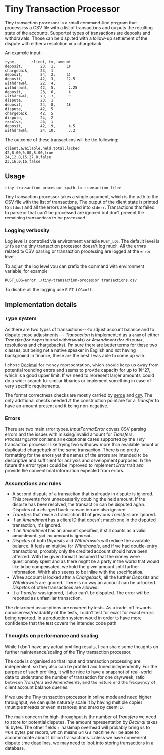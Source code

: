 # Tiny Transaction Processor

Tiny transaction processor is a small command-line program that processess a CSV file with
a list of transactions and outputs the resulting state of the accounts. Supported types of transactions
are deposits and withdrawals. Those can be disputed with a follow-up settlement of the dispute
with either a resolution or a chargeback.

An example input:

```
type,       client, tx, amount
deposit,        23,  1,     10
chargeback,     23,  1
deposit,        24,  2,     15
deposit,        42,  3,     12.5
withdrawal,     22,  4,      7
withdrawal,     42,  5,      2.25
deposit,        23,  6,      8
withdrawal,     23,  7,      2
dispute,        23,  1
deposit,        24,  8,     16
dispute,        42,  5
chargeback,     42,  5
dispute,        24,  2
resolve,        23,  1
deposit,        42,  9,      6.5
withdrawal,     24, 10,      3.2
```

The outcome of these transactions will be the following:

```
client,available,held,total,locked
42,8.00,0.00,8.00,true
24,12.8,15,27.8,false
23,16,0,16,false
```

## Usage

```
tiny-transaction-processor <path-to-transaction-file>
```

Tiny transaction processor takes a single argument, which is the path to the CSV file with the list of
transactions. The output of the client state is printed to `stdout` and all the errors are logged into `stderr`.
Transactions that failed to parse or that can't be processed are ignored but don't prevent the remaining
transactions to be processed.

### Logging verbosity

Log level is controlled via environment variable `RUST_LOG`. The default level is `info` as
the tiny transaction processor doesn't log much. All the errors related to CSV parsing or
transaction processing are logged at the `error` level.

To adjust the log level you can prefix the command with environment variable, for example

```
RUST_LOG=error ./tiny-transaction-processor transactions.csv
```

To disable all the logging use `RUST_LOG=off`.

## Implementation details

### Type system

As there are two types of transactions---to adjust account balance and to dispute those
adjustments--- _Transaction_ is implemented as a `enum` of either _Transfer_ (for deposits and withdrawals)
or _Amendment_ (for disputes, resolutions and chargebacks). I'm sure there are better terms for these two classes,
but being not a native speaker in English and not having background in finance, these are the best I was able to
come up with.

I chose [Decimal](https://crates.io/crates/rust_decimal) for money representation, which should keep us away from
potential rounding errors and seems to provide capacity for up to 10^27, which is a good upper limit. If we need
to represent larger amounts, could do a wider search for similar libraries or implement something in case of very
specific requirements.

The format correctness checks are mostly carried by [serde](https://crates.io/crates/serde) and
[csv](https://crates.io/crates/csv). The only additional checks needed at the construction point are for a _Transfer_ to have an amount present and it being non-negative.

### Errors

There are two main error types. _InputFormatError_ covers CSV parsing errors and the issues with missing/invalid
amount for _Transfers_. _ProcessingError_ contains all exceptional cases supported by the Tiny transaction
processor like trying two withdraw more than available mount or duplicated chargeback of the same transaction.
There is no pretty formatting for the errors yet the names of the errors are intended to be descriptive and
sufficient for analysis and development purposes. In the future the error types could be improved to implement
_Error_ trait and provide the conventional information expected from errors.

### Assumptions and rules

- A second dispute of a transaction that is already in dispute is ignored. This prevents from unnecessarily
  doubling the held amount. If the dispute has been resolved, the transaction can be disputed again.
  Disputes of a charged back transaction are also ignored.
- _Transfers_ that reuse a transaction ID of previous _Transfers_ are ignored.
- If an _Amendment_ has a client ID that doesn't match one in the disputed transaction, it's ignored.
- If an _Amendment_ has an amount specified, it still counts as a valid amendment, yet the amount is ignored.
- _Disputes_ of both _Deposits_ and _Withdrawals_ will reduce the available balance. It feels unintuitive for
  _Withdrawals_, and if we had double-entry transactions, probably only the credited account should have been
  affected. With the given format I assumed that the money were questionably spent and as there might be a party
  in the world that would like to be compensated, we hold the given amount until further information. Which also
  seems to be inline with the specification.
- When account is locked after a _Chargeback_, all the further _Deposits_ and _Withdrawals_ are ignored. There is
  no way an account can be unlocked. _Disputes_ of other transactions are allowed.
- It a _Transfer_ was ignored, it also can't be disputed. The error will be reported as unfamiliar transaction.

The described assumptions are covered by tests. As a trade-off towards conciseness/readability of the tests,
I didn't test for exact for exact errors being reported. In a production system would in order to have more
confidence that the test covers the intended code path.

### Thoughts on performance and scaling

While I don't have any actual profiling results, I can share some thoughts on further maintenance/scaling
of the Tiny transaction processor.

The code is organised so that input and transaction processing are independent, so they also can be profiled
and tuned independently. For the purpose of such profiling, it will be nice to have a snapshot of real-world
data to understand the number of transaction for one day/week, ratio between _Transfers_ and _Amendments_, and
the nature and the frequency of client account balance queries.

If we use the Tiny transaction processor in online mode and need higher throughput, we can quite naturally
scale it by having multiple copies (multiple threads or even instances) and shard by client ID.

The main concern for high-throughput is the number of _Transfers_ we need to store for potential disputes.
The amount representation by _Decimal_ takes 16 bytes. The other fields + hashmap overhead will probably bring
us to ≈64 bytes per record, which means 64 GB machine will be able to accommodate about 1 billion transactions.
Unless we have convenient dispute time deadlines, we may need to look into storing transactions in a database.
